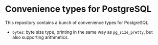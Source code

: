 # Convenience types for PostgreSQL

This repository contains a bunch of convenience types for PostgreSQL.

- `bytes`: byte size type, printing in the same way as
  `pg_size_pretty`, but also supporting arithmetics.

